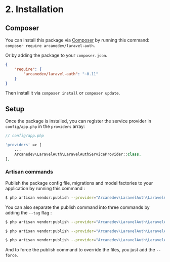 # 2. Installation

## Composer

You can install this package via [Composer](http://getcomposer.org/) by running this command: `composer require arcanedev/laravel-auth`.

Or by adding the package to your `composer.json`.

```json
{
    "require": {
        "arcanedev/laravel-auth": "~0.11"
    }
}
```

Then install it via `composer install` or `composer update`.

## Setup

Once the package is installed, you can register the service provider in `config/app.php` in the `providers` array:

```php
// config/app.php

'providers' => [
    ...
    Arcanedev\LaravelAuth\LaravelAuthServiceProvider::class,
],
```

### Artisan commands

Publish the package config file, migrations and model factories to your application by running this command :

```bash
$ php artisan vendor:publish --provider="Arcanedev\LaravelAuth\LaravelAuthServiceProvider"
```

You can also separate the publish command into three commands by adding the `--tag` flag :

```bash
$ php artisan vendor:publish --provider="Arcanedev\LaravelAuth\LaravelAuthServiceProvider" --tag=config
```

```bash
$ php artisan vendor:publish --provider="Arcanedev\LaravelAuth\LaravelAuthServiceProvider" --tag=migrations
```

```bash
$ php artisan vendor:publish --provider="Arcanedev\LaravelAuth\LaravelAuthServiceProvider" --tag=factories
```

And to force the publish command to override the files, you just add the `--force`.
